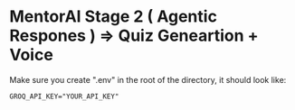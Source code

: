 # MentorAI Stage 2 ( Agentic Respones ) => Quiz Geneartion + Voice

Make sure you create ".env" in the root of the directory, it should look like:

```
GROQ_API_KEY="YOUR_API_KEY"
```
